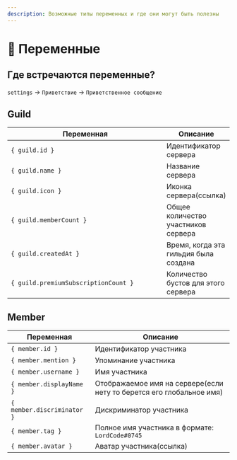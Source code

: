 ```yaml
---
description: Возможные типы переменных и где они могут быть полезны
---
```


# 📑 Переменные

## Где встречаются переменные?

`settings` -> `Приветствие` -> `Приветственное сообщение`

## Guild

<table><thead><tr><th width="391">Переменная</th><th>Описание</th></tr></thead><tbody><tr><td><code>{ guild.id }</code></td><td>Идентификатор сервера</td></tr><tr><td><code>{ guild.name }</code></td><td>Название сервера</td></tr><tr><td><code>{ guild.icon }</code></td><td>Иконка сервера(ссылка)</td></tr><tr><td><code>{ guild.memberCount }</code></td><td>Общее количество участников сервера</td></tr><tr><td><code>{ guild.createdAt }</code></td><td>Время, когда эта гильдия была создана</td></tr><tr><td><code>{ guild.premiumSubscriptionCount }</code></td><td>Количество бустов для этого сервера</td></tr></tbody></table>

## Member

| Переменная                 | Описание                                                             |
| -------------------------- | -------------------------------------------------------------------- |
| `{ member.id }`            | Идентификатор участника                                              |
| `{ member.mention }`       | Упоминание участника                                                 |
| `{ member.username }`      | Имя участника                                                        |
| `{ member.displayName }`   | Отображаемое имя на сервере(если нету то берется его глобальное имя) |
| `{ member.discriminator }` | Дискриминатор участника                                              |
| `{ member.tag }`           | Полное имя участника в формате: `LordCode#0745`                      |
| `{ member.avatar }`        | Аватар участника(ссылка)                                             |
